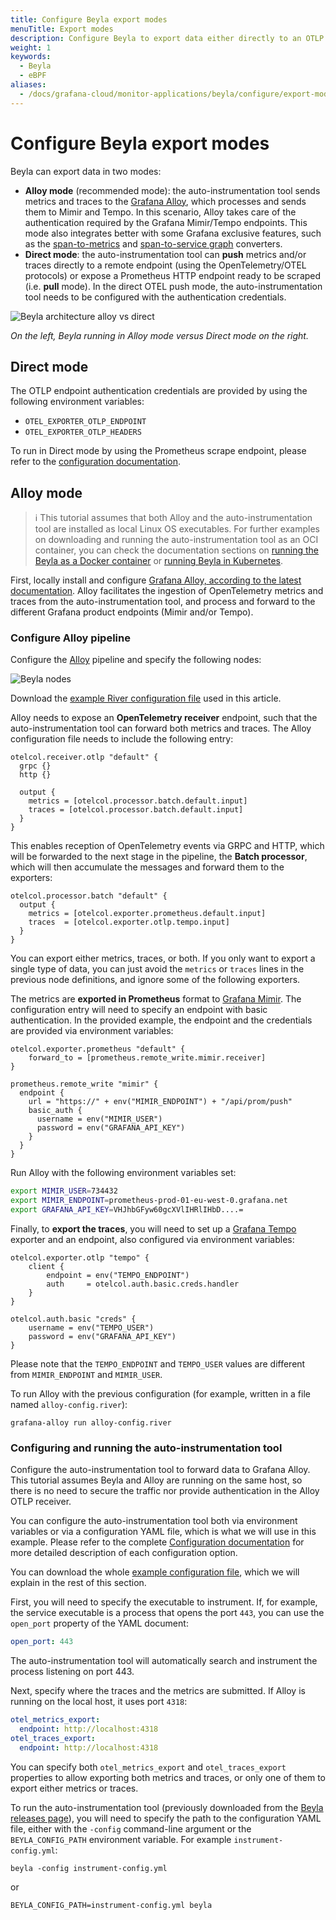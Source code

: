 ```yaml
---
title: Configure Beyla export modes
menuTitle: Export modes
description: Configure Beyla to export data either directly to an OTLP endpoint or through Alloy.
weight: 1
keywords:
  - Beyla
  - eBPF
aliases:
  - /docs/grafana-cloud/monitor-applications/beyla/configure/export-modes/
---
```


# Configure Beyla export modes

Beyla can export data in two modes:

- **Alloy mode** (recommended mode): the auto-instrumentation tool sends metrics and traces to the
  [Grafana Alloy](/docs/alloy/), which processes and sends them
  to Mimir and Tempo. In this scenario, Alloy takes care of the authentication required by the Grafana Mimir/Tempo endpoints.
  This mode also integrates better with some Grafana exclusive features,
  such as the [span-to-metrics](/docs/tempo/latest/metrics-generator/span_metrics/) and
  [span-to-service graph](/docs/tempo/latest/metrics-generator/service_graphs/) converters.
- **Direct mode**: the auto-instrumentation tool can **push** metrics and/or traces directly to a remote endpoint
  (using the OpenTelemetry/OTEL protocols) or expose a Prometheus HTTP endpoint ready to be scraped (i.e. **pull** mode).
  In the direct OTEL push mode, the auto-instrumentation tool needs to be configured with the authentication credentials.

![Beyla architecture alloy vs direct](https://grafana.com/media/docs/grafana-cloud/beyla/alloy-vs-direct.png)

*On the left, Beyla running in Alloy mode versus Direct mode on the right.*

## Direct mode

The OTLP endpoint authentication credentials are provided by using the following environment variables:

- `OTEL_EXPORTER_OTLP_ENDPOINT`
- `OTEL_EXPORTER_OTLP_HEADERS`

To run in Direct mode by using the Prometheus scrape endpoint, please refer to the
[configuration documentation](../options/).

## Alloy mode

> ℹ️ This tutorial assumes that both Alloy and the auto-instrumentation tool are installed
> as local Linux OS executables. For further examples on downloading and running the
> auto-instrumentation tool as an OCI container, you can check the documentation sections on
> [running the Beyla as a Docker container](../../setup/docker/)
> or [running Beyla in Kubernetes](../../setup/kubernetes/).

First, locally install and configure [Grafana Alloy, according to the latest documentation](/docs/alloy/).
Alloy facilitates the ingestion of OpenTelemetry metrics and traces from the auto-instrumentation tool,
and process and forward to the different Grafana product endpoints (Mimir and/or Tempo).

### Configure Alloy pipeline

Configure the [Alloy](/docs/alloy/) pipeline and specify the following nodes:

![Beyla nodes](https://grafana.com/media/docs/grafana-cloud/beyla/nodes-2.png)

Download the [example River configuration file](https://github.com/grafana/beyla/blob/main/docs/sources/configure/resources/alloy-config.river) used in this article.

Alloy needs to expose an **OpenTelemetry receiver** endpoint, such that the auto-instrumentation tool can forward both metrics and traces.
The Alloy configuration file needs to include the following entry:

```alloy
otelcol.receiver.otlp "default" {
  grpc {}
  http {}

  output {
    metrics = [otelcol.processor.batch.default.input]
    traces = [otelcol.processor.batch.default.input]
  }
}
```

This enables reception of OpenTelemetry events via GRPC and HTTP, which will be
forwarded to the next stage in the pipeline, the **Batch processor**, which
will then accumulate the messages and forward them to the exporters:

```alloy
otelcol.processor.batch "default" {
  output {
    metrics = [otelcol.exporter.prometheus.default.input]
    traces  = [otelcol.exporter.otlp.tempo.input]
  }
}
```

You can export either metrics, traces, or both. If you only want to export a single
type of data, you can just avoid the `metrics` or `traces` lines in the previous
node definitions, and ignore some of the following exporters.

The metrics are **exported in Prometheus** format to [Grafana Mimir](/oss/mimir/).
The configuration entry will need to specify an endpoint with basic
authentication. In the provided example, the endpoint and the credentials are
provided via environment variables:

```alloy
otelcol.exporter.prometheus "default" {
    forward_to = [prometheus.remote_write.mimir.receiver]
}

prometheus.remote_write "mimir" {
  endpoint {
    url = "https://" + env("MIMIR_ENDPOINT") + "/api/prom/push"
    basic_auth {
      username = env("MIMIR_USER")
      password = env("GRAFANA_API_KEY")
    }
  }
}
```

Run Alloy with the following environment variables set:

```sh
export MIMIR_USER=734432
export MIMIR_ENDPOINT=prometheus-prod-01-eu-west-0.grafana.net
export GRAFANA_API_KEY=VHJhbGFyw60gcXVlIHRlIHbD....=
```

Finally, to **export the traces**, you will need to set up a
[Grafana Tempo](/oss/tempo/) exporter
and an endpoint, also configured via environment variables:

```alloy
otelcol.exporter.otlp "tempo" {
    client {
        endpoint = env("TEMPO_ENDPOINT")
        auth     = otelcol.auth.basic.creds.handler
    }
}

otelcol.auth.basic "creds" {
    username = env("TEMPO_USER")
    password = env("GRAFANA_API_KEY")
}
```

Please note that the `TEMPO_ENDPOINT` and `TEMPO_USER` values are different
from `MIMIR_ENDPOINT` and `MIMIR_USER`.

To run Alloy with the previous configuration (for example, written in a file named `alloy-config.river`):

```
grafana-alloy run alloy-config.river
```

### Configuring and running the auto-instrumentation tool

Configure the auto-instrumentation tool to forward data to Grafana Alloy.
This tutorial assumes Beyla and Alloy are running on the same host, so there is no need to secure the traffic nor provide authentication in the Alloy OTLP receiver.

You can configure the auto-instrumentation tool both via environment variables or via
a configuration YAML file, which is what we will use in this example.
Please refer to the complete [Configuration documentation](../options/) for
more detailed description of each configuration option.

You can download the whole [example configuration file](https://github.com/grafana/beyla/blob/main/docs/sources/configure/resources/instrumenter-config.yml),
which we will explain in the rest of this section.

First, you will need to specify the executable to instrument. If, for example,
the service executable is a process that opens the port `443`, you can use the `open_port`
property of the YAML document:

```yaml
open_port: 443
```

The auto-instrumentation tool will automatically search and instrument the process
listening on port 443.

Next, specify where the traces and the metrics are submitted.
If Alloy is running on the local host, it uses port `4318`:

```yaml
otel_metrics_export:
  endpoint: http://localhost:4318
otel_traces_export:
  endpoint: http://localhost:4318
```

You can specify both `otel_metrics_export` and `otel_traces_export` properties to
allow exporting both metrics and traces, or only one of them to export either
metrics or traces.

To run the auto-instrumentation tool (previously downloaded from the [Beyla releases page](https://github.com/grafana/beyla/releases)),
you will need to specify the path to the configuration YAML file, either with the
`-config` command-line argument or the `BEYLA_CONFIG_PATH` environment variable.
For example `instrument-config.yml`:

```
beyla -config instrument-config.yml
```

or

```
BEYLA_CONFIG_PATH=instrument-config.yml beyla
```
